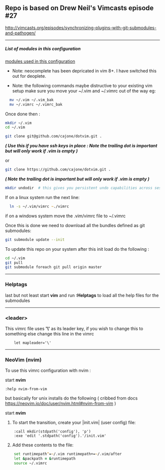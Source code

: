 ## Repo is based on Drew Neil's Vimcasts episode #27

http://vimcasts.org/episodes/synchronizing-plugins-with-git-submodules-and-pathogen/

---
##### List of modules in this configuration 
[modules used in this configuration](modules.md)

* Note: neocomplete has been depricated in vim 8+.  I have switched this out for deoplete.

* Note: the following commands maybe distructive to your existing vim setup make sure you move your
~/.vim and ~/.vimrc out of the way eg:

```zsh
  mv ~/.vim ~/.vim_bak
  mv ~/.vimrc ~/.vimrc_bak
```

Once done then :

```zsh
mkdir ~/.vim
cd ~/.vim
```

```zsh
git clone git@github.com/cajone/dotvim.git . 
```
<i><b>( Use this if you have ssh keys in place : Note the trailing dot is important but will only work if .vim is empty )</b></i>

or


```zsh
git clone https://github.com/cajone/dotvim.git . 
```

<i><b>( Note the trailing dot is important but will only work if .vim is empty )</b></i>

```zsh
mkdir undodir  # this gives you persistent undo capabilities across sessions
```

If on a linux system run the next line:


```zsh
  ln -s ~/.vim/vimrc ~./vimrc
```

if on a windows system move the .vim/vimrc file to ~/.vimrc

Once this is done we need to download all the bundles defined as git submodules:

```zsh
git submodule update --init
```

To update this repo on your system after this init load do the following :

```zsh
cd ~/.vim
git pull
git submodule foreach git pull origin master
```
---
### Helptags
last but not least start <b>vim</b> and run <b>:Helptags</b> to load all the help files for the submodules

---
### \<leader\>
This vimrc file uses <b>'\\'</b>  as its leader key, if you wish to change this to something else change this line in the vimrc

```vim
    let mapleader='\'
```

---
### NeoVim (nvim)
To use this vimrc configuration with nvim :

start <b>nvim</b>

```vim
:help nvim-from-vim
```

but basically for unix installs do the following ( cribbed from docs https://neovim.io/doc/user/nvim.html#nvim-from-vim )

start <b>nvim</b>

1. To start the transition, create your |init.vim| (user config) file:

```vim
    :call mkdir(stdpath('config'), 'p')
    :exe 'edit '.stdpath('config').'/init.vim'
```

2. Add these contents to the file:

```zsh
    set runtimepath^=~/.vim runtimepath+=~/.vim/after
    let &packpath = &runtimepath
    source ~/.vimrc
```


